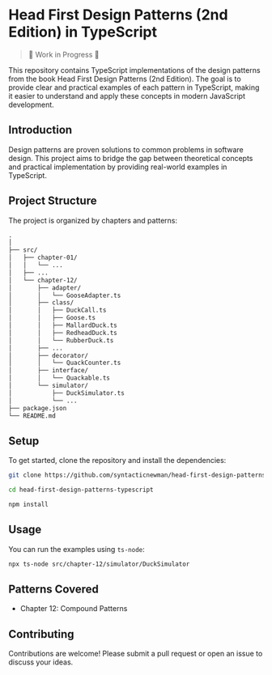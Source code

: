 # Head First Design Patterns (2nd Edition) in TypeScript

> 🚧 Work in Progress 🚧

This repository contains TypeScript implementations of the design patterns from the book Head First Design Patterns (2nd Edition). The goal is to provide clear and practical examples of each pattern in TypeScript, making it easier to understand and apply these concepts in modern JavaScript development.

## Introduction

Design patterns are proven solutions to common problems in software design. This project aims to bridge the gap between theoretical concepts and practical implementation by providing real-world examples in TypeScript.

## Project Structure

The project is organized by chapters and patterns:

```txt
.
│
├── src/
│   ├── chapter-01/
│   │   └── ...
│   ├── ...
│   └── chapter-12/
│       ├── adapter/
│       │   └── GooseAdapter.ts
│       ├── class/
│       │   ├── DuckCall.ts
│       │   ├── Goose.ts
│       │   ├── MallardDuck.ts
│       │   ├── RedheadDuck.ts
│       │   └── RubberDuck.ts
│       ├── ...
│       ├── decorator/
│       │   └── QuackCounter.ts
│       ├── interface/
│       │   └── Quackable.ts
│       └── simulator/
│           ├── DuckSimulator.ts
│           └── ...
├── package.json
└── README.md

```

## Setup

To get started, clone the repository and install the dependencies:

```sh
git clone https://github.com/syntacticnewman/head-first-design-patterns-typescript.git

cd head-first-design-patterns-typescript

npm install
```

## Usage

You can run the examples using `ts-node`:

```sh
npx ts-node src/chapter-12/simulator/DuckSimulator
```

## Patterns Covered

- Chapter 12: Compound Patterns

## Contributing

Contributions are welcome! Please submit a pull request or open an issue to discuss your ideas.
